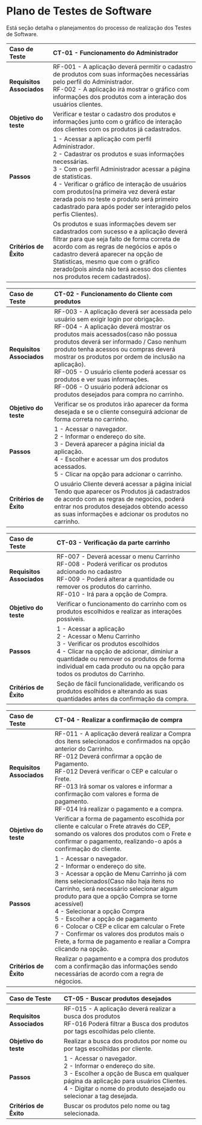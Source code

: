 # Plano de Testes de Software

Está seção detalha o planejamentos do processo de realização dos Testes de Software.

|Caso de Teste | CT-01 - Funcionamento do Administrador|
|:--|:--|
|**Requisitos Associados**|RF-001 - A aplicação deverá permitir o cadastro de produtos com suas informações necessárias pelo perfil do Administrador. <br/> RF-002 - A aplicação irá mostrar o gráfico com informações dos produtos com a interação dos usuários clientes.|
|**Objetivo do teste**| Verificar e testar o cadastro dos produtos e informações junto com o gráfico de interação dos clientes com os produtos já cadastrados. |
|**Passos**|1 - Acessar a aplicação com perfil Administrador. <br/>2 - Cadastrar os produtos e suas informações necessárias.<br/>3 - Com o perfil Administrador acessar a página de statisticas. <br/> 4 - Verificar o gráfico de interação de usuários com produtos(na primeira vez deverá estar zerada pois no teste o produto será primeiro cadastrado para após poder ser interagido pelos perfis Clientes).|
|**Critérios de Êxito**| Os produtos e suas informações devem ser cadastrados com sucesso e a aplicação deverá filtrar para que seja faito de forma correta de acordo com as regras de negócios e após o cadastro deverá aparecer na opção de Statisticas, mesmo que com o gráfico zerado(pois ainda não terá acesso dos clientes nos produtos recem cadastrados). |

|Caso de Teste | CT-02 - Funcionamento do Cliente com produtos |
|:--|:--|
|**Requisitos Associados**|RF-003 - A aplicação deverá ser acessada pelo usuário sem exigir login por obrigação. <br/> RF-004 - A aplicação deverá mostrar os produtos mais acessados(caso não possua produtos deverá ser informado / Caso nenhum produto tenha acessos ou compras deverá mostrar os produtos por ordem de inclusão na aplicação). <br/> RF-005 - O usuário cliente poderá acessar os produtos e ver suas informações. <br/> RF-006 - O usuário poderá adcionar os produtos desejados para compra no carrinho. |
|**Objetivo do teste**| Verificar se os produtos irão aparecer da forma desejada e se o cliente conseguirá adcionar de forma correta no carrinho. |
|**Passos**|1 - Acessar o navegador.<br/>2 - Informar o endereço do site.<br/>3 - Deverá aparecer a página inicial da aplicação.<br/>4 - Escolher e acessar um dos produtos acessados. <br/>5 - Clicar na opção para adcionar o carrinho. |
|**Critérios de Êxito**| O usuário Cliente deverá acessar a página inicial Tendo que aparecer os Produtos já cadastrados de acordo com as regras de negocios, poderá entrar nos produtos desejados obtendo acesso as suas informações e adcionar os produtos no carrinho. |

|Caso de Teste | CT-03 - Verificação da parte carrinho |
|:--|:--|
|**Requisitos Associados**|RF-007 - Deverá acessar o menu Carrinho <br/> RF-008 - Poderá verificar os produtos adcionado no cadastro<br/> RF-009 - Poderá alterar a quantidade ou remover os produtos do carrinho.<br/> RF-010 - Irá para a opção de Compra.
|**Objetivo do teste**|Verificar o funcionamento do carrinho com os produtos escolhidos e realizar as interações possíveis. |
|**Passos**| 1 - Acessar a aplicação<br/> 2 - Acessar o Menu Carrinho<br/> 3 - Verificar os produtos escolhidos<br/> 4 - Clicar na opção de adcionar, diminiur a quantidade ou remover os produtos de forma individual em cada produto ou na opção para todos os produtos do Carrinho. |
|**Critérios de Êxito**| Seção de fácil funcionalidade, verificando os produtos esolhidos e alterando as suas quantidades antes da confirmação da compra. |

|Caso de Teste | CT-04 - Realizar a confirmação de compra |
|:--|:--|
|**Requisitos Associados**|RF-011 - A aplicação deverá realizar a Compra dos itens selecionados e confirmados na opção anterior do Carrinho.<br/> RF-012 Deverá confirmar a opção de Pagamento.<br/> RF-012 Deverá verificar o CEP e calcular o Frete.<br/> RF-013 Irá somar os valores e informar a confirmação com valores e forma de pagamento.<br/> RF-014 Irá realizar o pagamento e a compra.
|**Objetivo do teste**|Verificar a forma de pagamento escolhida por cliente e calcular o Frete através do CEP, somando os valores dos produtos com o Frete e confirmar o pagamento, realizando-o após a confirmação do cliente.|
|**Passos**|1 - Acessar o navegador.<br/>2 - Informar o endereço do site.<br/>3 - Acessar a opção de Menu Carrinho já com itens selecionados(Caso não haja itens no Carrinho, será necessário selecionar algum produto para que a opção Compra se torne acessível)<br/> 4 - Selecionar a opção Compra<br/> 5 - Escolher a opção de pagamento<br/> 6 - Colocar o CEP e clicar em calcular o Frete<br/> 7 - Confirmar os valores dos produtos mais o Frete, a forma de pagamento e realiar a Compra clicando na opção.|
|**Critérios de Êxito**|Realizar o pagamento e a compra dos produtos com a confirmação das informações sendo necessárias de acordo com a regra de négocios. |

|Caso de Teste | CT-05 - Buscar produtos desejados |
|:--|:--|
|**Requisitos Associados**|RF-015 - A aplicação deverá realizar a busca dos produtos<br/> RF-016 Poderá filtrar a Busca dos produtos por tags escolhidas pelo cliente.<br/>
|**Objetivo do teste**|Realizar a busca dos produtos por nome ou por tags escolhidas por cliente.|
|**Passos**|1 - Acessar o navegador.<br/>2 - Informar o endereço do site.<br/>3 - Escolher a opção de Busca em qualquer página da aplicação para usuários Clientes.<br/>4 - Digitar o nome do produto desejado ou selecionar a tag desejada.|
|**Critérios de Êxito**| Buscar os produtos pelo nome ou tag selecionada. |
